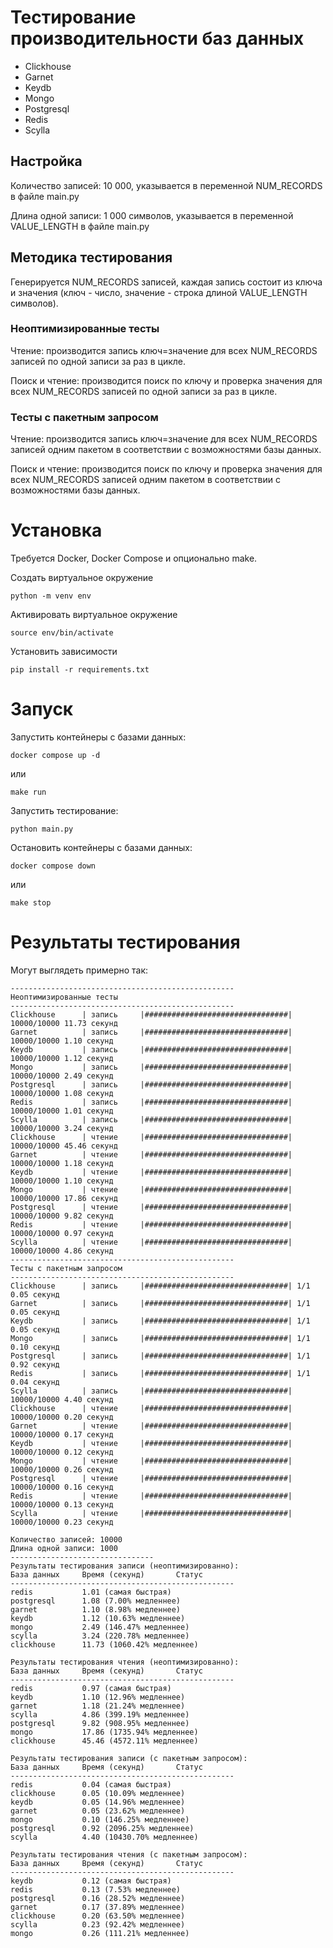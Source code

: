 # Тестирование производительности баз данных

- Clickhouse
- Garnet
- Keydb
- Mongo
- Postgresql
- Redis
- Scylla

## Настройка

Количество записей: 10 000, указывается в переменной NUM_RECORDS в файле main.py

Длина одной записи: 1 000 символов, указывается в переменной VALUE_LENGTH в файле main.py

## Методика тестирования

Генерируется NUM_RECORDS записей, каждая запись состоит из ключа и значения (ключ - число, значение - строка длиной VALUE_LENGTH символов).

### Неоптимизированные тесты

Чтение: производится запись ключ=значение для всех NUM_RECORDS записей по одной записи за раз в цикле.

Поиск и чтение: производится поиск по ключу и проверка значения для всех NUM_RECORDS записей по одной записи за раз в цикле.

### Тесты с пакетным запросом

Чтение: производится запись ключ=значение для всех NUM_RECORDS записей одним пакетом в соответствии с возможностями базы данных.

Поиск и чтение: производится поиск по ключу и проверка значения для всех NUM_RECORDS записей одним пакетом в соответствии с возможностями базы данных.

# Установка

Требуется Docker, Docker Compose и опционально make.

Создать виртуальное окружение
```
python -m venv env
```

Активировать виртуальное окружение
```
source env/bin/activate
```

Установить зависимости
```
pip install -r requirements.txt
```

# Запуск

Запустить контейнеры с базами данных:

```
docker compose up -d
```
или
```
make run
```

Запустить тестирование:
```
python main.py
```

Остановить контейнеры с базами данных:
```
docker compose down
```
или
```
make stop
```

# Результаты тестирования

Могут выглядеть примерно так:

```
--------------------------------------------------
Неоптимизированные тесты
--------------------------------------------------
Clickhouse      | запись     |################################| 10000/10000 11.73 секунд
Garnet          | запись     |################################| 10000/10000 1.10 секунд
Keydb           | запись     |################################| 10000/10000 1.12 секунд
Mongo           | запись     |################################| 10000/10000 2.49 секунд
Postgresql      | запись     |################################| 10000/10000 1.08 секунд
Redis           | запись     |################################| 10000/10000 1.01 секунд
Scylla          | запись     |################################| 10000/10000 3.24 секунд
Clickhouse      | чтение     |################################| 10000/10000 45.46 секунд
Garnet          | чтение     |################################| 10000/10000 1.18 секунд
Keydb           | чтение     |################################| 10000/10000 1.10 секунд
Mongo           | чтение     |################################| 10000/10000 17.86 секунд
Postgresql      | чтение     |################################| 10000/10000 9.82 секунд
Redis           | чтение     |################################| 10000/10000 0.97 секунд
Scylla          | чтение     |################################| 10000/10000 4.86 секунд
--------------------------------------------------
Тесты с пакетным запросом
--------------------------------------------------
Clickhouse      | запись     |################################| 1/1 0.05 секунд
Garnet          | запись     |################################| 1/1 0.05 секунд
Keydb           | запись     |################################| 1/1 0.05 секунд
Mongo           | запись     |################################| 1/1 0.10 секунд
Postgresql      | запись     |################################| 1/1 0.92 секунд
Redis           | запись     |################################| 1/1 0.04 секунд
Scylla          | запись     |################################| 10000/10000 4.40 секунд
Clickhouse      | чтение     |################################| 10000/10000 0.20 секунд
Garnet          | чтение     |################################| 10000/10000 0.17 секунд
Keydb           | чтение     |################################| 10000/10000 0.12 секунд
Mongo           | чтение     |################################| 10000/10000 0.26 секунд
Postgresql      | чтение     |################################| 10000/10000 0.16 секунд
Redis           | чтение     |################################| 10000/10000 0.13 секунд
Scylla          | чтение     |################################| 10000/10000 0.23 секунд

Количество записей: 10000
Длина одной записи: 1000
--------------------------------
Результаты тестирования записи (неоптимизированно):
База данных     Время (секунд)       Статус
--------------------------------------------------
redis           1.01 (самая быстрая)
postgresql      1.08 (7.00% медленнее)
garnet          1.10 (8.98% медленнее)
keydb           1.12 (10.63% медленнее)
mongo           2.49 (146.47% медленнее)
scylla          3.24 (220.78% медленнее)
clickhouse      11.73 (1060.42% медленнее)

Результаты тестирования чтения (неоптимизированно):
База данных     Время (секунд)       Статус
--------------------------------------------------
redis           0.97 (самая быстрая)
keydb           1.10 (12.96% медленнее)
garnet          1.18 (21.24% медленнее)
scylla          4.86 (399.19% медленнее)
postgresql      9.82 (908.95% медленнее)
mongo           17.86 (1735.94% медленнее)
clickhouse      45.46 (4572.11% медленнее)

Результаты тестирования записи (с пакетным запросом):
База данных     Время (секунд)       Статус
--------------------------------------------------
redis           0.04 (самая быстрая)
clickhouse      0.05 (10.09% медленнее)
keydb           0.05 (14.96% медленнее)
garnet          0.05 (23.62% медленнее)
mongo           0.10 (146.25% медленнее)
postgresql      0.92 (2096.25% медленнее)
scylla          4.40 (10430.70% медленнее)

Результаты тестирования чтения (с пакетным запросом):
База данных     Время (секунд)       Статус
--------------------------------------------------
keydb           0.12 (самая быстрая)
redis           0.13 (7.53% медленнее)
postgresql      0.16 (28.52% медленнее)
garnet          0.17 (37.89% медленнее)
clickhouse      0.20 (63.50% медленнее)
scylla          0.23 (92.42% медленнее)
mongo           0.26 (111.21% медленнее)
```